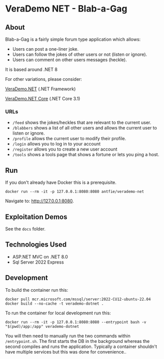 # VeraDemo NET - Blab-a-Gag

## About

Blab-a-Gag is a fairly simple forum type application which allows:
* Users can post a one-liner joke.
* Users can follow the jokes of other users or not (listen or ignore).
* Users can comment on other users messages (heckle).

It is based around .NET 8

For other variations, please consider:

[VeraDemo.NET](https://github.com/veracode/verademo-dotnet) (.NET Framework)

[VeraDemo.NET Core](https://github.com/veracode/verademo-dotnetcore/) (.NET Core 3.1)

### URLs

* `/feed` shows the jokes/heckles that are relevant to the current user.
* `/blabbers` shows a list of all other users and allows the current user to listen or ignore.
* `/profile` allows the current user to modify their profile.
* `/login` allows you to log in to your account
* `/register` allows you to create a new user account
* `/tools` shows a tools page that shows a fortune or lets you ping a host.
 
## Run

If you don't already have Docker this is a prerequisite.

```
docker run --rm -it -p 127.0.0.1:8080:8080 antfie/verademo-net
```

Navigate to: http://127.0.0.1:8080.

## Exploitation Demos

See the `docs` folder.

## Technologies Used

* ASP.NET MVC on .NET 8.0
* Sql Server 2022 Express

## Development

To build the container run this:
```
docker pull mcr.microsoft.com/mssql/server:2022-CU12-ubuntu-22.04
docker build --no-cache -t verademo-dotnet .
```

To run the container for local development run this:
```
docker run --rm -it -p 127.0.0.1:8080:8080 --entrypoint bash -v "$(pwd)/app:/app" verademo-dotnet
```

You will then need to manually run the two commands within `/entrypoint.sh`. The first starts the DB in the background whereas the second compiles and runs the application. Typically a container shouldn't have multiple services but this was done for convenience..


